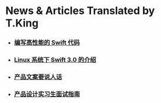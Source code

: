 News & Articles Translated by T.King
===========



* ###  [编写高性能的 Swift 代码](https://github.com/iThreeKing/Articles/blob/master/Optimization-Tips.rst)

* ### [Linux 系统下 Swift 3.0 的介绍](https://github.com/iThreeKing/Articles/blob/master/Introducing-Swift-3.0.md)

* ### [产品文案要说人话](https://github.com/iThreeKing/Articles/blob/master/the-secret-to-writing-killer-product-copy.md)

* ### [产品设计实习生面试指南](https://github.com/iThreeKing/Articles/blob/master/guide-to-interviewing-for-pm.md)
